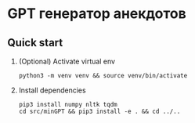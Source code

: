 # GPT генератор анекдотов

## Quick start
1. (Optional) Activate virtual env
    ```shell
    python3 -m venv venv && source venv/bin/activate
    ```
2. Install dependencies
    ```shell
    pip3 install numpy nltk tqdm
    cd src/minGPT && pip3 install -e . && cd ../..
    ```